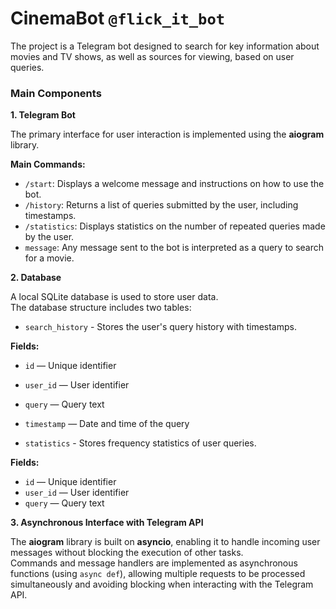 # CinemaBot `@flick_it_bot`  

The project is a Telegram bot designed to search for key information about movies and TV shows, as well as sources for viewing, based on user queries.  

### Main Components  

**1. Telegram Bot**  

The primary interface for user interaction is implemented using the **aiogram** library.  

**Main Commands:**  

- `/start`: Displays a welcome message and instructions on how to use the bot.  
- `/history`: Returns a list of queries submitted by the user, including timestamps.  
- `/statistics`: Displays statistics on the number of repeated queries made by the user.  
- `message`: Any message sent to the bot is interpreted as a query to search for a movie.  

**2. Database**  

A local SQLite database is used to store user data.  
The database structure includes two tables:  

- `search_history` - Stores the user's query history with timestamps.  

**Fields:**  
  - `id` — Unique identifier  
  - `user_id` — User identifier  
  - `query` — Query text  
  - `timestamp` — Date and time of the query  

- `statistics` - Stores frequency statistics of user queries.  

**Fields:**  
  - `id` — Unique identifier  
  - `user_id` — User identifier  
  - `query` — Query text  

**3. Asynchronous Interface with Telegram API**  

The **aiogram** library is built on **asyncio**, enabling it to handle incoming user messages without blocking the execution of other tasks.  
Commands and message handlers are implemented as asynchronous functions (using `async def`), allowing multiple requests to be processed simultaneously and avoiding blocking when interacting with the Telegram API.  
